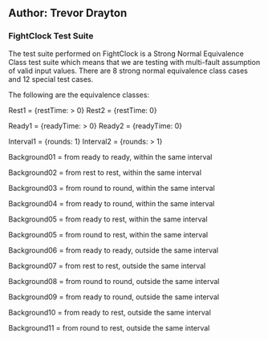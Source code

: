 ## Author: Trevor Drayton

### FightClock Test Suite

The test suite performed on FightClock is a Strong Normal Equivalence Class test suite which means that we are testing with multi-fault assumption of valid input values. There are 8 strong normal equivalence class cases and
12 special test cases.

The following are the equivalence classes:

Rest1 = {restTime: > 0}
Rest2 = {restTime: 0}

Ready1 = {readyTime: > 0}
Ready2 = {readyTime: 0}

Interval1 = {rounds: 1}
Interval2 = {rounds: > 1}

Background01 = from ready to ready, within the same interval

Background02 = from rest to rest, within the same interval

Background03 = from round to round, within the same interval

Background04 = from ready to round, within the same interval

Background05 = from ready to rest, within the same interval

Background05 = from round to rest, within the same interval


Background06 = from ready to ready, outside the same interval

Background07 = from rest to rest, outside the same interval

Background08 = from round to round, outside the same interval

Background09 = from ready to round, outside the same interval

Background10 = from ready to rest, outside the same interval

Background11 = from round to rest, outside the same interval

